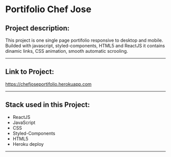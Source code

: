 # Portifolio Chef Jose

## Project description:
This project is one single page portifolio responsive to desktop and mobile.
Builded with javascript, styled-components, HTML5 and ReactJS it contains dinamic links, CSS animation, smooth automatic scrooling.
___

## Link to Project:

<https://chefjoseportifolio.herokuapp.com>
___

## Stack used in this Project:
* ReactJS
* JavaScript
* CSS
* Styled-Components
* HTML5
* Heroku deploy
___



